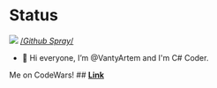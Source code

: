 # Status

![](https://camo.githubusercontent.com/126a289301fa6e37603926b2658e142e4f40e20c81f11d3b575ab8c776345bb5/68747470733a2f2f692e696d6775722e636f6d2f7267536f776e552e706e67)
[/*Github Spray*/](https://github.com/Annihil/github-spray)

- 👋 Hi everyone, I’m @VantyArtem and I'm C# Coder.

Me on CodeWars! ## [**Link**](https://www.codewars.com/users/Vanty)
